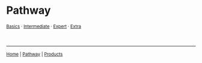 # Pathway
<sup>[Basics](#basics-) · [Intermediate](#intermediate-) · [Expert](#expert-) · [Extra](#extra-)</sup>


<br>

---

<sup>[Home] | [Pathway] | [Products]</sup>

[Home]:https://github.com/ry4nyeo/python
[Pathway]:https://github.com/ry4nyeo/python/blob/main/pages/pathway.md
[Products]:https://github.com/ry4nyeo/python/blob/main/pages/products.md
[<sup>·</sup>]: #
